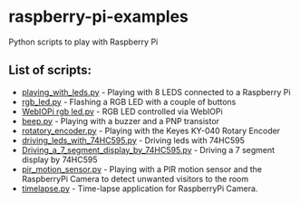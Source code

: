 # raspberry-pi-examples
Python scripts to play with Raspberry Pi

## List of scripts:
 - [playing_with_leds.py](playing_with_leds.py) - Playing with 8 LEDS connected to a Raspberry Pi
 - [rgb_led.py](rgb_led.py) - Flashing a RGB LED with a couple of buttons
 - [WebIOPi rgb led.py](WebIOPi-rgbled) - RGB LED controlled via WebIOPi
 - [beep.py](beep.py) - Playing with a buzzer and a PNP transistor
 - [rotatory_encoder.py](rotatory_encoder.py) - Playing with the Keyes KY-040 Rotary Encoder
 - [driving_leds_with_74HC595.py](driving_leds_with_74HC595.py) - Driving leds with 74HC595
 - [Driving_a_7_segment_display_by_74HC595.py](Driving_a_7_segment_display_by_74HC595.py) - Driving a 7 segment display by 74HC595
 - [pir_motion_sensor.py](pir_motion_sensor.py) - Playing with a PIR motion sensor and the RaspberryPi Camera to detect unwanted visitors to the room
 - [timelapse.py](timelapse.py) - Time-lapse application for RaspberryPi Camera.
